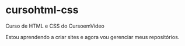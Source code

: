 # cursohtml-css
 Curso de HTML e CSS do CursoemVideo

 Estou aprendendo a criar sites e agora vou gerenciar meus repositórios.
